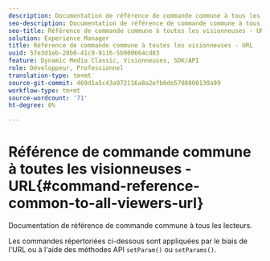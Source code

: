 ```yaml
---
description: Documentation de référence de commande commune à tous les lecteurs.
seo-description: Documentation de référence de commande commune à tous les lecteurs.
seo-title: Référence de commande commune à toutes les visionneuses - URL
solution: Experience Manager
title: Référence de commande commune à toutes les visionneuses - URL
uuid: 5fe3d1eb-28b6-41c9-9116-5b900664cd83
feature: Dynamic Media Classic, Visionneuses, SDK/API
role: Développeur, Professionnel
translation-type: tm+mt
source-git-commit: 469d1a5c43a972116a8a2efb0de5708800130a99
workflow-type: tm+mt
source-wordcount: '71'
ht-degree: 0%

---
```



# Référence de commande commune à toutes les visionneuses - URL{#command-reference-common-to-all-viewers-url}

Documentation de référence de commande commune à tous les lecteurs.

Les commandes répertoriées ci-dessous sont appliquées par le biais de l&#39;URL ou à l&#39;aide des méthodes API `setParam()` ou `setParams()`.
